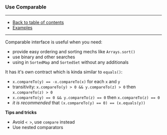 ### Use Comparable

---

* [Back to table of contents](https://github.com/vlsidlyarevich/effective-java-follow-up)
* [Examples](Main.java)

---

Comparable interface is useful when you need:

- provide easy ordering and sorting mechs like ```Arrays.sort()```  
- use binary and other searches
- using in ```SortedMap``` and ```SortedSet``` without any additionals

It has it's own contract which is kinda similar to ```equals()```:

- ```x.compareTo(y) == -x.compareTo(x)``` for each ```x``` and ```y``` 
- transitivity: ```x.compareTo(y) > 0 && y.compareTo(z) > 0``` then ```x.compareTo(z) > 0```
- ```x.compareTo(y) == 0 && y.compareTo(z) == 0``` then ```x.compareTo(z) == 0```
- *it is recommended* that ```(x.compareTo(y) == 0) == (x.equals(y))```

**Tips and tricks**
- Avoid ```< >```, use ```compare``` instead
- Use nested comparators